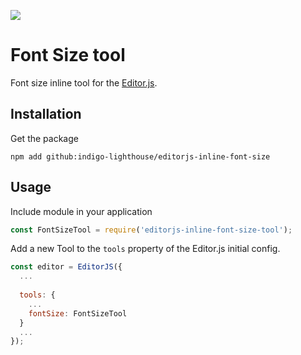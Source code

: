![](https://badgen.net/badge/Editor.js/v2.0/blue)

# Font Size tool

Font size inline tool for the [Editor.js](https://editorjs.io).

## Installation

Get the package

```shell
npm add github:indigo-lighthouse/editorjs-inline-font-size
```

## Usage

Include module in your application

```javascript
const FontSizeTool = require('editorjs-inline-font-size-tool');
```

Add a new Tool to the `tools` property of the Editor.js initial config.

```javascript
const editor = EditorJS({
  ...
  
  tools: {
    ...
    fontSize: FontSizeTool
  }
  ...
});
```
